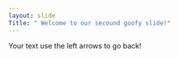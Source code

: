 ```yaml
---
layout: slide
Title: " Welcome to our secound goofy slide!"
---
```

Your text
use the left arrows to go back!
